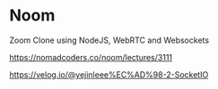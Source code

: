 # Noom

Zoom Clone using NodeJS, WebRTC and Websockets

https://nomadcoders.co/noom/lectures/3111

https://velog.io/@yejinleee%EC%AD%98-2-SocketIO